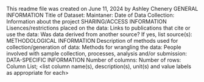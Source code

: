 This readme file was created on June 11, 2024 by Ashley Chenery
GENERAL INFORMATION
	Title of Dataset:
	Maintaner:
	Date of Data Collection:
	Information about the project
SHARING/ACCESS INFORMATION
	Lisences/restrictions placed on the data:
	Links to publications that cite or use the data:
	Was data derived from another source?
	If yes, list source(s):
METHODOLOGICAL INFORMATION
	Description of methods used for collection/generation of data:
	Methods for wrangling the data:
	People involved with sample collection, processes, analysis and/or submission:
DATA-SPECIFIC INFORMATION
	Number of columns:
	Number of rows:
	Column List; <list column name(s), description(s), unit(s) and value labels as appropriate for each>